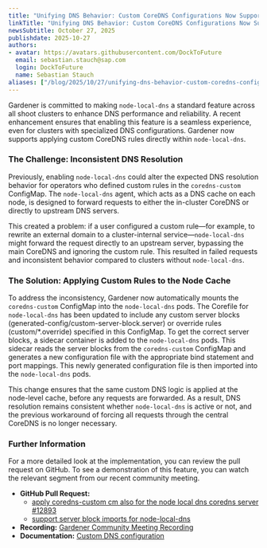 ```yaml
---
title: "Unifying DNS Behavior: Custom CoreDNS Configurations Now Supported in node-local-dns"
linkTitle: "Unifying DNS Behavior: Custom CoreDNS Configurations Now Supported in node-local-dns"
newsSubtitle: October 27, 2025
publishdate: 2025-10-27
authors:
- avatar: https://avatars.githubusercontent.com/DockToFuture
  email: sebastian.stauch@sap.com
  login: DockToFuture
  name: Sebastian Stauch
aliases: ["/blog/2025/10/27/unifying-dns-behavior-custom-coredns-configurations-now-supported-in-node-local-dns"]
---
```


Gardener is committed to making `node-local-dns` a standard feature across all shoot clusters to enhance DNS performance and reliability. A recent enhancement ensures that enabling this feature is a seamless experience, even for clusters with specialized DNS configurations. Gardener now supports applying custom CoreDNS rules directly within `node-local-dns`.

### The Challenge: Inconsistent DNS Resolution

Previously, enabling `node-local-dns` could alter the expected DNS resolution behavior for operators who defined custom rules in the `coredns-custom` ConfigMap. The `node-local-dns` agent, which acts as a DNS cache on each node, is designed to forward requests to either the in-cluster CoreDNS or directly to upstream DNS servers.

This created a problem: if a user configured a custom rule—for example, to rewrite an external domain to a cluster-internal service—`node-local-dns` might forward the request directly to an upstream server, bypassing the main CoreDNS and ignoring the custom rule. This resulted in failed requests and inconsistent behavior compared to clusters without `node-local-dns`.

### The Solution: Applying Custom Rules to the Node Cache

To address the inconsistency, Gardener now automatically mounts the `coredns-custom` ConfigMap into the `node-local-dns` pods. The Corefile for `node-local-dns` has been updated to include any custom server blocks (generated-config/custom-server-block.server) or override rules (custom/*.override) specified in this ConfigMap. To get the correct server blocks, a sidecar container is added to the `node-local-dns` pods. This sidecar reads the server blocks from the `coredns-custom` ConfigMap and generates a new configuration file with the appropriate bind statement and port mappings. This newly generated configuration file is then imported into the `node-local-dns` pods.

This change ensures that the same custom DNS logic is applied at the node-level cache, before any requests are forwarded. As a result, DNS resolution remains consistent whether `node-local-dns` is active or not, and the previous workaround of forcing all requests through the central CoreDNS is no longer necessary.

### Further Information

For a more detailed look at the implementation, you can review the pull request on GitHub. To see a demonstration of this feature, you can watch the relevant segment from our recent community meeting.

*   **GitHub Pull Request:** 
    - [apply coredns-custom cm also for the node local dns coredns server #12893](https://github.com/gardener/gardener/pull/12893)
    - [support server block imports for node-local-dns](https://github.com/gardener/gardener/pull/13160)
*   **Recording:** [Gardener Community Meeting Recording](https://youtu.be/sfByvNPAnz8?t=1052s)
*   **Documentation:** [Custom DNS configuration](https://github.com/gardener/gardener/blob/master/docs/usage/networking/custom-dns-config.md)
